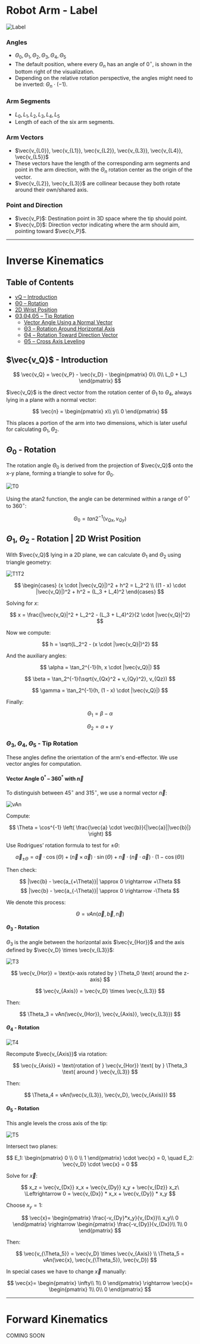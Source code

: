 # Robot Arm - Label

![Label](/docs/images/Label.svg)

### Angles

- $\Theta_0, \Theta_1, \Theta_2, \Theta_3, \Theta_4, \Theta_5$
- The default position, where every $\Theta_n$ has an angle of $0^\circ$, is shown in the bottom right of the visualization.
- Depending on the relative rotation perspective, the angles might need to be inverted: $\Theta_n \cdot (-1)$.

### Arm Segments

- $L_0, L_1, L_2, L_3, L_4, L_5$
- Length of each of the six arm segments.

### Arm Vectors

- $\vec{v_{L0}}, \vec{v_{L1}}, \vec{v_{L2}}, \vec{v_{L3}}, \vec{v_{L4}}, \vec{v_{L5}}$
- These vectors have the length of the corresponding arm segments and point in the arm direction, with the $\Theta_n$ rotation center as the origin of the vector.
- $\vec{v_{L2}}, \vec{v_{L3}}$ are collinear because they both rotate around their own/shared axis.

### Point and Direction

- $\vec{v_P}$: Destination point in 3D space where the tip should point.
- $\vec{v_D}$: Direction vector indicating where the arm should aim, pointing toward $\vec{v_P}$.

---

# Inverse Kinematics

## Table of Contents
- [vQ – Introduction](#--introduction)
- [Θ0 – Rotation](#--rotation)
- [2D Wrist Position](#---rotation--2d-wrist-position)
- [Θ3,Θ4,Θ5 – Tip Rotation](#--tip-rotation)
  - [Vector Angle Using a Normal Vector](#vector-angle--with)
  - [Θ3 – Rotation Around Horizontal Axis](#--rotation-1)
  - [Θ4 – Rotation Toward Direction Vector](#--rotation-2)
  - [Θ5 – Cross Axis Leveling](#--rotation-3)


## $\vec{v_Q}$ - Introduction

$$
\vec{v_Q} = \vec{v_P} - \vec{v_D} - 
\begin{pmatrix}
0\\
0\\
L_0 + L_1
\end{pmatrix}
$$  

$\vec{v_Q}$ is the direct vector from the rotation center of $\Theta_1$ to $\Theta_4$, always lying in a plane with a normal vector:

$$
\vec{n} = 
\begin{pmatrix}
x\\
y\\
0
\end{pmatrix}
$$  

This places a portion of the arm into two dimensions, which is later useful for calculating $\Theta_1, \Theta_2$.

## $\Theta_0$ - Rotation

The rotation angle $\Theta_0$ is derived from the projection of $\vec{v_Q}$ onto the x-y plane, forming a triangle to solve for $\Theta_0$.

![T0](/docs/images/T0.svg)

Using the atan2 function, the angle can be determined within a range of $0^\circ$ to $360^\circ$:

$$\Theta_0 = tan2^{-1}(v_{Qx}, v_{Qy})$$  

## $\Theta_1$, $\Theta_2$ - Rotation | 2D Wrist Position

With $\vec{v_Q}$ lying in a 2D plane, we can calculate $\Theta_1$ and $\Theta_2$ using triangle geometry:

![T1T2](/docs/images/T1T2.svg)

$$
\begin{cases}
(x \cdot |\vec{v_Q}|)^2 + h^2 = L_2^2 \\
((1 - x) \cdot |\vec{v_Q}|)^2 + h^2 = (L_3 + L_4)^2
\end{cases}
$$  

Solving for $x$:

$$
x = \frac{|\vec{v_Q}|^2 + L_2^2 - (L_3 + L_4)^2}{2 \cdot |\vec{v_Q}|^2}
$$  

Now we compute:

$$
h = \sqrt{L_2^2 - (x \cdot |\vec{v_Q}|)^2}
$$  

And the auxiliary angles:

$$
\alpha = \tan_2^{-1}(h, x \cdot |\vec{v_Q}|)
$$

$$
\beta = \tan_2^{-1}(\sqrt{v_{Qx}^2 + v_{Qy}^2}, v_{Qz})
$$

$$
\gamma = \tan_2^{-1}(h, (1 - x) \cdot |\vec{v_Q}|)
$$

Finally:

$$
\Theta_1 = \beta - \alpha
$$

$$
\Theta_2 = \alpha + \gamma
$$

### $\Theta_3, \Theta_4, \Theta_5$ - Tip Rotation

These angles define the orientation of the arm's end-effector. We use vector angles for computation.

#### Vector Angle $0^°$ – $360^°$ with $\vec{n}$

To distinguish between $45^\circ$ and $315^\circ$, we use a normal vector $\vec{n}$:

![vAn](/docs/images/vAn.svg)

Compute:

$$
\Theta = \cos^{-1} \left( \frac{\vec{a} \cdot \vec{b}}{|\vec{a}||\vec{b}|} \right)
$$

Use Rodrigues’ rotation formula to test for $\pm\Theta$:

$$
\vec{a}_{\pm \Theta} = \vec{a} \cdot \cos(\Theta) + (\vec{n} \times \vec{a}) \cdot \sin(\Theta) + \vec{n} \cdot (\vec{n} \cdot \vec{a}) \cdot (1 - \cos(\Theta))
$$

Then check:

$$
|\vec{b} - \vec{a_{+\Theta}}| \approx 0 \rightarrow +\Theta
$$
$$
|\vec{b} - \vec{a_{-\Theta}}| \approx 0 \rightarrow -\Theta
$$

We denote this process:

$$
\Theta = vAn(\vec{a}, \vec{b}, \vec{n})
$$

#### $\Theta_3$ - Rotation

$\Theta_3$ is the angle between the horizontal axis $\vec{v_{Hor}}$ and the axis defined by $\vec{v_D} \times \vec{v_{L3}}$:

![T3](/docs/images/T3.svg)

$$
\vec{v_{Hor}} = \text{x-axis rotated by } \Theta_0 \text{ around the z-axis}
$$

$$
\vec{v_{Axis}} = \vec{v_D} \times \vec{v_{L3}}
$$

Then:

$$
\Theta_3 = vAn(\vec{v_{Hor}}, \vec{v_{Axis}}, \vec{v_{L3}})
$$

#### $\Theta_4$ - Rotation

![T4](/docs/images/T4.svg)

Recompute $\vec{v_{Axis}}$ via rotation:

$$
\vec{v_{Axis}} = \text{rotation of } \vec{v_{Hor}} \text{ by } \Theta_3 \text{ around } \vec{v_{L3}}
$$

Then:

$$
\Theta_4 = vAn(\vec{v_{L3}}, \vec{v_D}, \vec{v_{Axis}})
$$

#### $\Theta_5$ - Rotation

This angle levels the cross axis of the tip:

![T5](/docs/images/T5.svg)

Intersect two planes:

$$
E_1: \begin{pmatrix} 0 \\ 0 \\ 1 \end{pmatrix} \cdot \vec{x} = 0, \quad
E_2: \vec{v_D} \cdot \vec{x} = 0
$$

Solve for $\vec{x}$:

$$
x_z = \vec{v_{Dx}} x_x + \vec{v_{Dy}} x_y + \vec{v_{Dz}} x_z\ \Leftrightarrow 0 = \vec{v_{Dx}} * x_x + \vec{v_{Dy}} * x_y
$$

Choose $x_y = 1$:

$$
\vec{x}=
\begin{pmatrix}
\frac{-v_{Dy}*x_y}{v_{Dx}}\\
x_y\\
0
\end{pmatrix}
\rightarrow
\begin{pmatrix}
\frac{-v_{Dy}}{v_{Dx}}\\
1\\
0
\end{pmatrix}
$$

Then:

$$
\vec{v_{\Theta_5}} = \vec{v_D} \times \vec{v_{Axis}} \\
\Theta_5 = vAn(\vec{x}, \vec{v_{\Theta_5}}, \vec{v_D})
$$

In special cases we have to change $\vec{x}$ manually:

$$
\vec{x}=
\begin{pmatrix}
\infty\\
1\\
0
\end{pmatrix}
\rightarrow
\vec{x}=
\begin{pmatrix}
1\\
0\\
0
\end{pmatrix}
$$

---

# Forward Kinematics

COMING SOON
